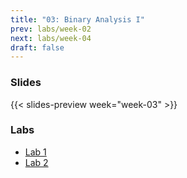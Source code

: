 ```yaml
---
title: "03: Binary Analysis I"
prev: labs/week-02
next: labs/week-04
draft: false
---
```


### Slides

{{< slides-preview week="week-03" >}}

### Labs

- [Lab 1](lab-1/)
- [Lab 2](lab-2/)
